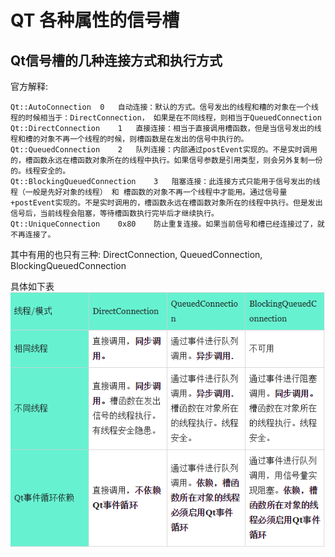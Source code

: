 # QT 各种属性的信号槽
## Qt信号槽的几种连接方式和执行方式
官方解释:
```
Qt::AutoConnection	0	自动连接：默认的方式。信号发出的线程和糟的对象在一个线程的时候相当于：DirectConnection， 如果是在不同线程，则相当于QueuedConnection
Qt::DirectConnection	1	直接连接：相当于直接调用槽函数，但是当信号发出的线程和槽的对象不再一个线程的时候，则槽函数是在发出的信号中执行的。
Qt::QueuedConnection	2	队列连接：内部通过postEvent实现的。不是实时调用的，槽函数永远在槽函数对象所在的线程中执行。如果信号参数是引用类型，则会另外复制一份的。线程安全的。
Qt::BlockingQueuedConnection	3	阻塞连接：此连接方式只能用于信号发出的线程（一般是先好对象的线程） 和 槽函数的对象不再一个线程中才能用。通过信号量+postEvent实现的。不是实时调用的，槽函数永远在槽函数对象所在的线程中执行。但是发出信号后，当前线程会阻塞，等待槽函数执行完毕后才继续执行。
Qt::UniqueConnection	0x80	防止重复连接。如果当前信号和槽已经连接过了，就不再连接了。
```
其中有用的也只有三种: DirectConnection, QueuedConnection, BlockingQueuedConnection

具体如下表
![](_v_images/20181118202426633_17065.png)